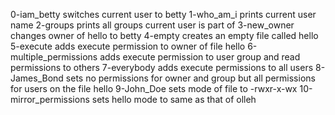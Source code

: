 0-iam_betty switches current user to betty
1-who_am_i prints current user name
2-groups prints all groups current user is part of
3-new_owner changes owner of hello to betty
4-empty creates an empty file called hello
5-execute adds execute permission to owner of file hello
6-multiple_permissions adds execute permission to user group and read permissions to others
7-everybody adds execute permissions to all users
8-James_Bond sets no permissions for owner and group but all permissions for users on the file hello
9-John_Doe sets mode of file to -rwxr-x-wx
10-mirror_permissions sets hello mode to same as that of olleh
